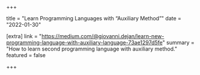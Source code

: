 +++

title = "Learn Programming Languages with “Auxiliary Method”"
date = "2022-01-30"

[extra]
link = "https://medium.com/@giovanni.dejan/learn-new-programming-language-with-auxiliary-language-73ae1297d5fe"
summary = "How to learn second programming language with auxiliary method."
featured = false

+++
